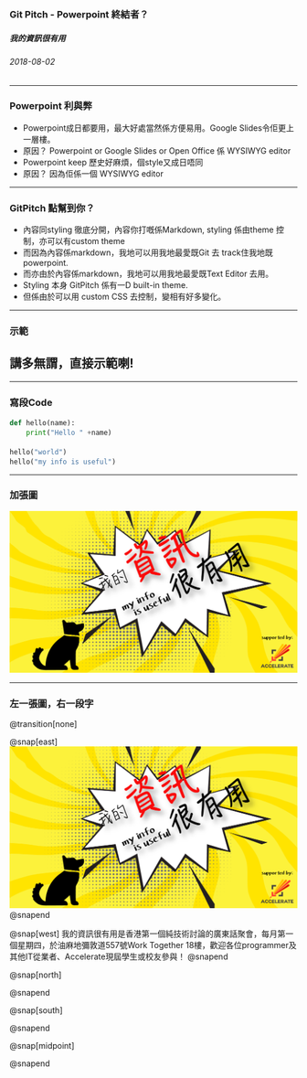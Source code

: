 ### Git Pitch - Powerpoint 終結者？

##### 我的資訊很有用
###### 2018-08-02
---
### Powerpoint 利與弊

* Powerpoint成日都要用，最大好處當然係方便易用。Google Slides令佢更上一層樓。
* 原因？ Powerpoint or Google Slides or Open Office 係 WYSIWYG editor
* Powerpoint keep 歷史好麻煩，個style又成日唔同
* 原因？ 因為佢係一個 WYSIWYG editor 

---
### GitPitch 點幫到你？

* 內容同styling 徹底分開，內容你打嘅係Markdown, styling 係由theme 控制，亦可以有custom theme
* 而因為內容係markdown，我地可以用我地最愛既Git 去 track住我地既powerpoint.
* 而亦由於內容係markdown，我地可以用我地最愛既Text Editor 去用。
* Styling 本身 GitPitch 係有一D built-in theme.
* 但係由於可以用 custom CSS 去控制，變相有好多變化。

---
### 示範

## 講多無謂，直接示範喇!


---
### 寫段Code 

```python
def hello(name):
    print("Hello " +name)

hello("world")
hello("my info is useful")
```

---
### 加張圖

![我的資訊很有用](./img1.png)

---
### 左一張圖，右一段字
@transition[none]


@snap[east]
![我的資訊很有用](./img1.png)
@snapend


@snap[west]
我的資訊很有用是香港第一個純技術討論的廣東話聚會，每月第一個星期四，於油麻地彌敦道557號Work Together 18樓，歡迎各位programmer及其他IT從業者、Accelerate現屆學生或校友參與！
@snapend
  

@snap[north]

@snapend


@snap[south]

@snapend

  
@snap[midpoint]

@snapend